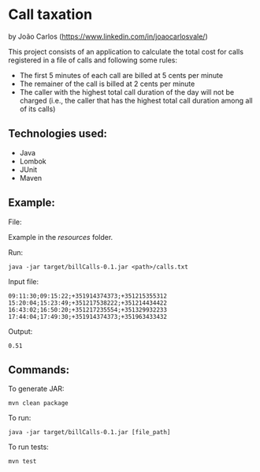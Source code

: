 # Call taxation
by João Carlos (https://www.linkedin.com/in/joaocarlosvale/)

This project consists of an application to calculate the total cost for calls registered in a 
file of calls and following some rules:
- The first 5 minutes of each call are billed at 5 cents per minute
- The remainer of the call is billed at 2 cents per minute
- The caller with the highest total call duration of the day will not be charged 
(i.e., the caller that has the highest total call duration among all of its calls)

## Technologies used:
* Java
* Lombok
* JUnit
* Maven 

## Example:

File: 

  Example in the _resources_ folder.
  
Run:

    java -jar target/billCalls-0.1.jar <path>/calls.txt

Input file:

    09:11:30;09:15:22;+351914374373;+351215355312
    15:20:04;15:23:49;+351217538222;+351214434422
    16:43:02;16:50:20;+351217235554;+351329932233
    17:44:04;17:49:30;+351914374373;+351963433432

Output:

    0.51

## Commands:

To generate JAR:

    mvn clean package

To run:

    java -jar target/billCalls-0.1.jar [file_path]
    
To run tests:

    mvn test
